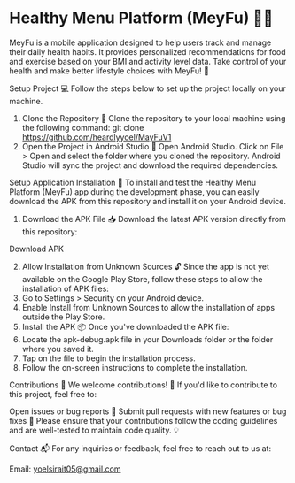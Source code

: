 # __**Healthy Menu Platform (MeyFu)**__ 🍏💪

MeyFu is a mobile application designed to help users track and manage their daily health habits. It provides personalized recommendations for food and exercise based on your BMI and activity level data. Take control of your health and make better lifestyle choices with MeyFu! 🌱


Setup Project 💻
Follow the steps below to set up the project locally on your machine.

1. Clone the Repository 🔗
Clone the repository to your local machine using the following command:
git clone https://github.com/heardlyyoel/MayFuV1
2. Open the Project in Android Studio 📱
Open Android Studio.
Click on File > Open and select the folder where you cloned the repository.
Android Studio will sync the project and download the required dependencies.

Setup Application Installation 📲
To install and test the Healthy Menu Platform (MeyFu) app during the development phase, you can easily download the APK from this repository and install it on your Android device.

1. Download the APK File 📥
Download the latest APK version directly from this repository:

Download APK

2. Allow Installation from Unknown Sources 🔓
Since the app is not yet available on the Google Play Store, follow these steps to allow the installation of APK files:
  1. Go to Settings > Security on your Android device.
  2. Enable Install from Unknown Sources to allow the installation of apps outside the Play Store.
3. Install the APK 📦
Once you've downloaded the APK file:
  1. Locate the apk-debug.apk file in your Downloads folder or the folder where you saved it.
  2. Tap on the file to begin the installation process.
  3. Follow the on-screen instructions to complete the installation.

Contributions 🤝
We welcome contributions! 🎉 If you'd like to contribute to this project, feel free to:

Open issues or bug reports 🐛
Submit pull requests with new features or bug fixes 🚀
Please ensure that your contributions follow the coding guidelines and are well-tested to maintain code quality. 💡

Contact 📬
For any inquiries or feedback, feel free to reach out to us at:

Email: yoelsirait05@gmail.com

